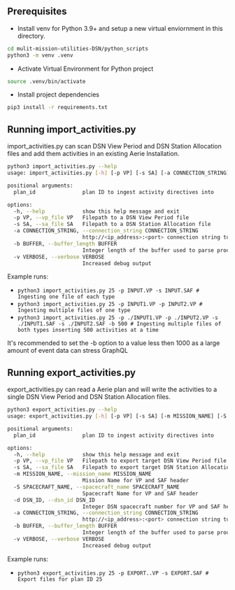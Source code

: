 ## Prerequisites
- Install venv for Python 3.9+ and setup a new virtual enviornment in this directory.

```sh
cd mulit-mission-utilities-DSN/python_scripts
python3 -m venv .venv
```

- Activate Virtual Environment for Python project

```sh
source .venv/bin/activate
```

- Install project dependencies

```sh
pip3 install -r requirements.txt
```

## Running import_activities.py

import_activities.py can scan DSN View Period and DSN Station Allocation files and add them activities in an existing Aerie Installation.

```sh
python3 import_activities.py --help
usage: import_activities.py [-h] [-p VP] [-s SA] [-a CONNECTION_STRING] [-b BUFFER] [-v VERBOSE] plan_id

positional arguments:
  plan_id               plan ID to ingest activity directives into

options:
  -h, --help            show this help message and exit
  -p VP, --vp_file VP   Filepath to a DSN View Period file
  -s SA, --sa_file SA   Filepath to a DSN Station Allocation file
  -a CONNECTION_STRING, --connection_string CONNECTION_STRING
                        http://<ip_address>:<port> connection string to graphql database
  -b BUFFER, --buffer_length BUFFER
                        Integer length of the buffer used to parse products, use if parsing large files
  -v VERBOSE, --verbose VERBOSE
                        Increased debug output
```

Example runs:
- ```python3 import_activities.py 25 -p INPUT.VP -s INPUT.SAF # Ingesting one file of each type```
- ```python3 import_activities.py 25 -p INPUT1.VP -p INPUT2.VP # Ingesting multiple files of one type```
- ```python3 import_activities.py 25 -p ./INPUT1.VP -p ./INPUT2.VP -s ./INPUT1.SAF -s ./INPUT2.SAF -b 500 # Ingesting multiple files of both types inserting 500 activities at a time```

It's recommended to set the -b option to a value less then 1000 as a large amount of event data can stress GraphQL


## Running export_activities.py

export_activities.py can read a Aerie plan and will write the activities to a single DSN View Period and DSN Station Allocation files.

```sh
python3 export_activities.py --help
usage: export_activities.py [-h] [-p VP] [-s SA] [-m MISSION_NAME] [-S SPACECRAFT_NAME] [-d DSN_ID] [-a CONNECTION_STRING] [-b BUFFER] [-v VERBOSE] plan_id

positional arguments:
  plan_id               plan ID to ingest activity directives into

options:
  -h, --help            show this help message and exit
  -p VP, --vp_file VP   Filepath to export target DSN View Period file
  -s SA, --sa_file SA   Filepath to export target DSN Station Allocation file
  -m MISSION_NAME, --mission_name MISSION_NAME
                        Mission Name for VP and SAF header
  -S SPACECRAFT_NAME, --spacecraft_name SPACECRAFT_NAME
                        Spacecraft Name for VP and SAF header
  -d DSN_ID, --dsn_id DSN_ID
                        Integer DSN spacecraft number for VP and SAF header
  -a CONNECTION_STRING, --connection_string CONNECTION_STRING
                        http://<ip_address>:<port> connection string to graphql database
  -b BUFFER, --buffer_length BUFFER
                        Integer length of the buffer used to parse products, use if parsing large files
  -v VERBOSE, --verbose VERBOSE
                        Increased debug output
```

Example runs:
- ```python3 export_activities.py 25 -p EXPORT..VP -s EXPORT.SAF # Export files for plan ID 25```
